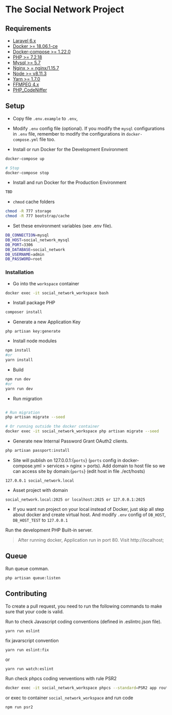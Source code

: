 # The Social Network Project

## Requirements

- [Laravel 6.x](https://laravel.com/docs/6.0#server-requirements)
- [Docker >= 18.06.1-ce](https://docs.docker.com/install)
- [Docker-compose >= 1.22.0](https://docs.docker.com/compose/install)
- [PHP >= 7.2.18](https://www.php.net/downloads.php)
- [Mysql >= 5.7](https://dev.mysql.com/downloads/installer/)
- [Nginx > = nginx/1.15.7](https://www.nginx.com/resources/wiki/start/topic/tutorials/install/)
- [Node >= v8.11.3](https://nodejs.org/en/download/)
- [Yarn >= 1.7.0](https://yarnpkg.com/en/docs/install#debian-stable)
- [FFMPEG 4.x](https://linuxize.com/post/how-to-install-ffmpeg-on-ubuntu-18-04/#installing-ffmpeg-4x-on-ubuntu)
- [PHP_CodeNiffer](https://siderlabs.com/blog/lets-clean-up-our-php-code-using-php-codesniffer-f4f18442a470/)

## Setup

- Copy file `.env.example` to `.env`,
- Modify `.env` config file (optional). If you modify the `mysql` configurations in `.env` file, remember to modify the configurations in `docker-compose.yml` file too.

- Install or run Docker for the Development Environment

```BASH
docker-compose up

# Stop
docker-compose stop
```

- Install and run Docker for the Production Environment

```BASH
TBD
```

- `chmod` cache folders
```BASH
chmod -R 777 storage
chmod -R 777 bootstrap/cache
```
- Set these environment variables (see .env file).

```BASH
DB_CONNECTION=mysql
DB_HOST=social_network_mysql
DB_PORT=3306
DB_DATABASE=social_network
DB_USERNAME=admin
DB_PASSWORD=root

```
### Installation

- Go into the `workspace` container

```BASH
docker exec -it social_network_workspace bash
```
- Install package PHP

```BASH
composer install
```
- Generate a new Application Key

```
php artisan key:generate
```

- Install node modules
```BASH
npm install
#or
yarn install
```

- Build
```BASH
npm run dev
#or
yarn run dev
```

- Run migration

```BASH

# Run migration
php artisan migrate --seed

# Or running outside the docker container
docker exec -it social_network_workspace php artisan migrate --seed
```

- Generate new Internal Password Grant OAuth2 clients.

```bash
php artisan passport:install
```


- Site will publish on 127.0.0.1:{`ports`} (`ports` config in docker-compose.yml > services > nginx > ports). Add domain to host file so we can access site by domain:{`ports`} (edit host in file ./ect/hosts)

```
127.0.0.1 social_network.local
```
- Asset project with domain

```
social_network.local:2025 or localhost:2025 or 127.0.0.1:2025
```

- If you want run project on your local instead of Docker, just skip all step about docker and create virtual host. And modify `.env` config of `DB_HOST`, `DB_HOST_TEST` to `127.0.0.1`

Run the development PHP Built-in server.

> After running docker, Application run in port 80. Visit http://localhost;

## Queue
Run queue comman.

```
php artisan queue:listen
```

## Contributing

To create a pull request, you need to run the following commands to make sure that your code is valid.

Run to check Javascript coding conventions (defined in .eslintrc.json file).

```bash
yarn run eslint
```

fix  javarscript convention

```
yarn run eslint:fix
```
or

```
yarn run watch:eslint
```

Run check phpcs coding venventions with rule PSR2

```bash
docker exec -it social_network_workspace phpcs --standard=PSR2 app routes config
```
or exec to container `social_network_workspace` and run code

```bash
npm run psr2
```
